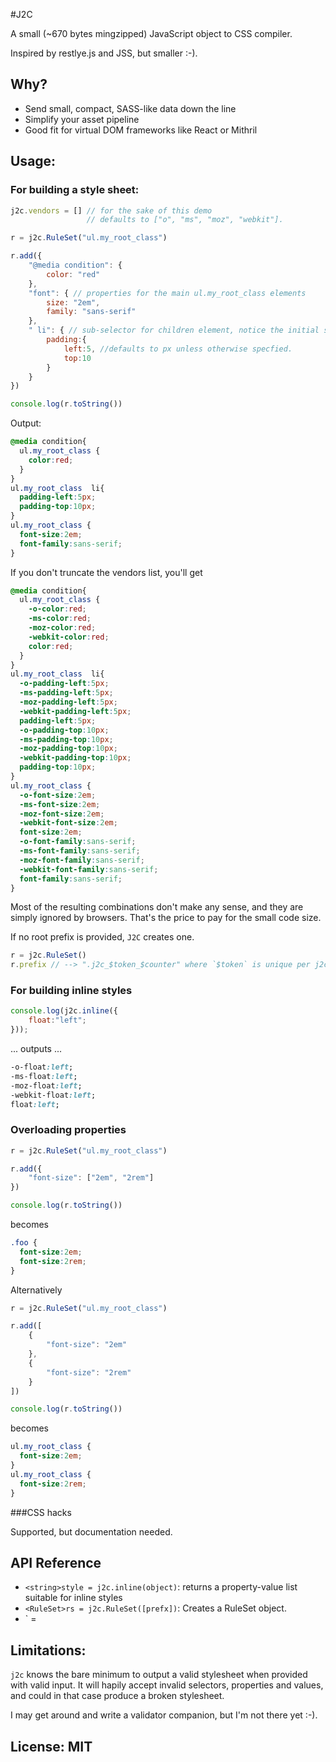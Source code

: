 #J2C

A small (~670 bytes mingzipped) JavaScript object to CSS compiler.

Inspired by restlye.js and JSS, but smaller :-).

## Why?

* Send small, compact, SASS-like data down the line
* Simplify your asset pipeline
* Good fit for virtual DOM frameworks like React or Mithril

## Usage:

### For building a style sheet:

```JavaScript
j2c.vendors = [] // for the sake of this demo
                 // defaults to ["o", "ms", "moz", "webkit"].

r = j2c.RuleSet("ul.my_root_class")

r.add({
    "@media condition": {
        color: "red"
    },
    "font": { // properties for the main ul.my_root_class elements
        size: "2em",
        family: "sans-serif"
    },
    " li": { // sub-selector for children element, notice the initial space.
        padding:{
            left:5, //defaults to px unless otherwise specfied.
            top:10
        } 
    }
})

console.log(r.toString())
```

Output:

```CSS
@media condition{
  ul.my_root_class {
    color:red;
  }
}
ul.my_root_class  li{
  padding-left:5px;
  padding-top:10px;
}
ul.my_root_class {
  font-size:2em;
  font-family:sans-serif;
}
```

If you don't truncate the vendors list, you'll get

```CSS
@media condition{
  ul.my_root_class {
    -o-color:red;
    -ms-color:red;
    -moz-color:red;
    -webkit-color:red;
    color:red;
  }
}
ul.my_root_class  li{
  -o-padding-left:5px;
  -ms-padding-left:5px;
  -moz-padding-left:5px;
  -webkit-padding-left:5px;
  padding-left:5px;
  -o-padding-top:10px;
  -ms-padding-top:10px;
  -moz-padding-top:10px;
  -webkit-padding-top:10px;
  padding-top:10px;
}
ul.my_root_class {
  -o-font-size:2em;
  -ms-font-size:2em;
  -moz-font-size:2em;
  -webkit-font-size:2em;
  font-size:2em;
  -o-font-family:sans-serif;
  -ms-font-family:sans-serif;
  -moz-font-family:sans-serif;
  -webkit-font-family:sans-serif;
  font-family:sans-serif;
}
```

Most of the resulting combinations don't make any sense, and they are simply ignored by browsers. That's the price to pay for the small code size.

If no root prefix is provided, `J2C` creates one.

```JavaScript
r = j2c.RuleSet()
r.prefix // --> ".j2c_$token_$counter" where `$token` is unique per j2c instance, and `$counter` is incremented to ensure unique classes.
```

### For building inline styles

```JavaScript
console.log(j2c.inline({
    float:"left";
}));
```
... outputs ...
```CSS
-o-float:left;
-ms-float:left;
-moz-float:left;
-webkit-float:left;
float:left;
```

### Overloading properties

```JavaScript
r = j2c.RuleSet("ul.my_root_class")

r.add({
    "font-size": ["2em", "2rem"]
})

console.log(r.toString())
```
becomes
```CSS
.foo {
  font-size:2em;
  font-size:2rem;
}
```

Alternatively

```JavaScript
r = j2c.RuleSet("ul.my_root_class")

r.add([
    {
        "font-size": "2em"
    },
    {
        "font-size": "2rem"
    }
])

console.log(r.toString())
```
becomes
```CSS
ul.my_root_class {
  font-size:2em;
}
ul.my_root_class {
  font-size:2rem;
}
```

###CSS hacks

Supported, but documentation needed.

## API Reference

* `<string>style = j2c.inline(object)`: returns a property-value list suitable for inline styles
* `<RuleSet>rs = j2c.RuleSet([prefx])`: Creates a RuleSet object.
* ` = 

## Limitations:

`j2c` knows the bare minimum to output a valid stylesheet when provided with valid input. It will hapily accept invalid selectors, properties and values, and could in that case produce a broken stylesheet.

I may get around and write a validator companion, but I'm not there yet :-).

## License: MIT
